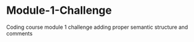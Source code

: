# Module-1-Challenge
Coding course module 1 challenge adding proper semantic structure and comments
